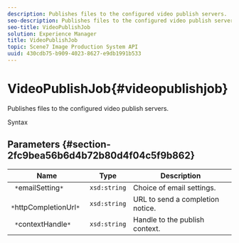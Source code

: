 ```yaml
---
description: Publishes files to the configured video publish servers.
seo-description: Publishes files to the configured video publish servers.
seo-title: VideoPublishJob
solution: Experience Manager
title: VideoPublishJob
topic: Scene7 Image Production System API
uuid: 430cdb75-b909-4023-8627-e9db1991b533
---
```


# VideoPublishJob{#videopublishjob}

Publishes files to the configured video publish servers.

 Syntax 

## Parameters {#section-2fc9bea56b6d4b72b80d4f04c5f9b862}

|  Name  | Type  | Description  |
|---|---|---|
|  ` *`emailSetting`*`  | `xsd:string`  | Choice of email settings.  |
|  ` *`httpCompletionUrl`*`  | `xsd:string`  | URL to send a completion notice.  |
|  ` *`contextHandle`*`  | `xsd:string`  | Handle to the publish context.  |

